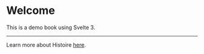 # Welcome

This is a demo book using Svelte 3.

---

Learn more about Histoire [here](https://histoire.dev/).

